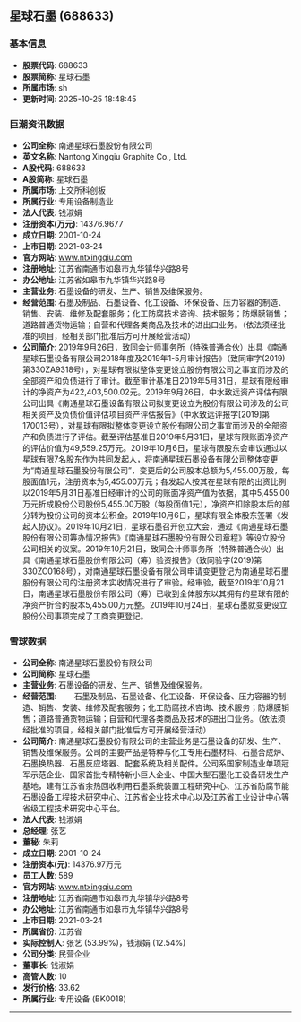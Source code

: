 ## 星球石墨 (688633)

### 基本信息

- **股票代码**: 688633
- **股票简称**: 星球石墨
- **所属市场**: sh
- **更新时间**: 2025-10-25 18:48:45

### 巨潮资讯数据

- **公司全称**: 南通星球石墨股份有限公司
- **英文名称**: Nantong Xingqiu Graphite Co., Ltd.
- **A股代码**: 688633
- **A股简称**: 星球石墨
- **所属市场**: 上交所科创板
- **所属行业**: 专用设备制造业
- **法人代表**: 钱淑娟
- **注册资本(万元)**: 14376.9677
- **成立日期**: 2001-10-24
- **上市日期**: 2021-03-24
- **官方网站**: www.ntxingqiu.com
- **注册地址**: 江苏省南通市如皋市九华镇华兴路8号
- **办公地址**: 江苏省如皋市九华镇华兴路8号
- **主营业务**: 石墨设备的研发、生产、销售及维保服务。
- **经营范围**: 石墨及制品、石墨设备、化工设备、环保设备、压力容器的制造、销售、安装、维修及配套服务；化工防腐技术咨询、技术服务；防爆膜销售；道路普通货物运输；自营和代理各类商品及技术的进出口业务。（依法须经批准的项目，经相关部门批准后方可开展经营活动）
- **公司简介**: 2019年9月26日，致同会计师事务所（特殊普通合伙）出具《南通星球石墨设备有限公司2018年度及2019年1-5月审计报告》（致同审字(2019)第330ZA9318号），对星球有限拟整体变更设立股份有限公司之事宜而涉及的全部资产和负债进行了审计。截至审计基准日2019年5月31日，星球有限经审计的净资产为422,403,500.02元。2019年9月26日，中水致远资产评估有限公司出具《南通星球石墨设备有限公司拟变更设立为股份有限公司涉及的公司相关资产及负债价值评估项目资产评估报告》（中水致远评报字[2019]第170013号），对星球有限拟整体变更设立股份有限公司之事宜而涉及的全部资产和负债进行了评估。截至评估基准日2019年5月31日，星球有限账面净资产的评估价值为49,559.25万元。2019年10月6日，星球有限股东会审议通过以星球有限7名股东作为共同发起人，将南通星球石墨设备有限公司整体变更为“南通星球石墨股份有限公司”，变更后的公司股本总额为5,455.00万股，每股面值1元，注册资本为5,455.00万元；各发起人按其在星球有限的出资比例以2019年5月31日基准日经审计的公司的账面净资产值为依据，其中5,455.00万元折成股份公司股份5,455.00万股（每股面值1元），净资产扣除股本后的部分转为股份公司的资本公积金。2019年10月6日，星球有限全体股东签署《发起人协议》。2019年10月21日，星球石墨召开创立大会，通过《南通星球石墨股份有限公司筹办情况报告》《南通星球石墨股份有限公司章程》等设立股份公司相关的议案。2019年10月21日，致同会计师事务所（特殊普通合伙）出具《南通星球石墨股份有限公司（筹）验资报告》（致同验字(2019)第330ZC0168号），对南通星球石墨设备有限公司申请变更登记为南通星球石墨股份有限公司的注册资本实收情况进行了审验。经审验，截至2019年10月21日，南通星球石墨股份有限公司（筹）已收到全体股东以其拥有的星球有限的净资产折合的股本5,455.00万元整。2019年10月24日，星球石墨就变更设立股份公司事项完成了工商变更登记。

### 雪球数据

- **公司全称**: 南通星球石墨股份有限公司
- **公司简称**: 星球石墨
- **主营业务**: 石墨设备的研发、生产、销售及维保服务。
- **经营范围**: 　　石墨及制品、石墨设备、化工设备、环保设备、压力容器的制造、销售、安装、维修及配套服务；化工防腐技术咨询、技术服务；防爆膜销售；道路普通货物运输；自营和代理各类商品及技术的进出口业务。（依法须经批准的项目，经相关部门批准后方可开展经营活动）
- **公司简介**: 南通星球石墨股份有限公司的主营业务是石墨设备的研发、生产、销售及维保服务。公司的主要产品是特种与化工专用石墨材料、石墨合成炉、石墨换热器、石墨反应塔器、配套系统及相关配件。公司系国家制造业单项冠军示范企业、国家首批专精特新小巨人企业、中国大型石墨化工设备研发生产基地，建有江苏省余热回收利用石墨系统装置工程研究中心、江苏省防腐节能石墨设备工程技术研究中心、江苏省企业技术中心以及江苏省工业设计中心等省级工程技术研究中心平台。
- **法人代表**: 钱淑娟
- **总经理**: 张艺
- **董秘**: 朱莉
- **成立日期**: 2001-10-24
- **注册资本(元)**: 14376.97万元
- **员工人数**: 589
- **官方网站**: www.ntxingqiu.com
- **注册地址**: 江苏省南通市如皋市九华镇华兴路8号
- **办公地址**: 江苏省南通市如皋市九华镇华兴路8号
- **上市日期**: 2021-03-24
- **所属省份**: 江苏省
- **实际控制人**: 张艺 (53.99%)，钱淑娟 (12.54%)
- **公司分类**: 民营企业
- **董事长**: 钱淑娟
- **高管人数**: 10
- **发行价格**: 33.62
- **所属行业**: 专用设备 (BK0018)

---